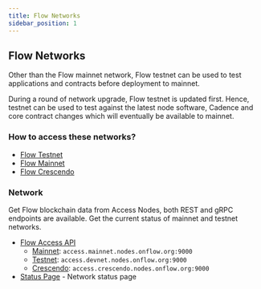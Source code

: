 ```yaml
---
title: Flow Networks
sidebar_position: 1
---
```


## Flow Networks

Other than the Flow mainnet network, Flow testnet can be used to test applications and contracts before deployment to mainnet.

During a round of network upgrade, Flow testnet is updated first. Hence, testnet can be used to test against the latest node software, Cadence and core contract changes which will eventually be available to mainnet.

### How to access these networks?

- [Flow Testnet](./accessing-testnet.md)
- [Flow Mainnet](./accessing-mainnet.md)
- [Flow Crescendo](./accessing-crescendo.md)

### Network
Get Flow blockchain data from Access Nodes, both REST and gRPC endpoints are available. Get the current status of mainnet and testnet networks.

- [Flow Access API](../../networks/node-ops/nodes/access-api.md)
  - [Mainnet](./accessing-mainnet.md): `access.mainnet.nodes.onflow.org:9000`
  - [Testnet](./accessing-testnet.md): `access.devnet.nodes.onflow.org:9000`
  - [Crescendo](./accessing-crescendo.md): `access.crescendo.nodes.onflow.org:9000`
- [Status Page](https://status.onflow.org/) - Network status page

